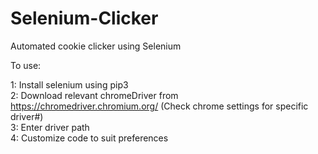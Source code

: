 # Selenium-Clicker
 Automated cookie clicker using Selenium

To use:

1: Install selenium using pip3  
2: Download relevant chromeDriver from https://chromedriver.chromium.org/ (Check chrome settings for specific driver#)  
3: Enter driver path  
4: Customize code to suit preferences  
